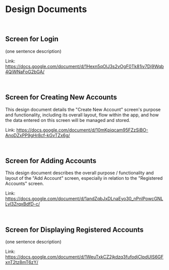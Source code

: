 # Design Documents

<br>

## Screen for Login

(one sentence description)

Link: https://docs.google.com/document/d/1Hexn5qOlJ3s2vOgF0Tk81iv7Dj9Wqb4QiWNaFoG2bGA/

<br>

## Screen for Creating New Accounts

This design document details the "Create New Account" screen's purpose and functionality, including its overall layout, flow within the app, and how the data entered on this screen will be managed and stored.

Link: https://docs.google.com/document/d/10mKpiqcam95FZzSiBO-AnoDZxPP9gHr8cf-kGvTZx6g/

<br>

## Screen for Adding Accounts

This design document describes the overall purpose / functionality and layout of the "Add Account" screen, especially in relation to the "Registered Accounts" screen. 

Link: https://docs.google.com/document/d/1andZqbJxDLnaEyo30_nPnlPowcGNLLyl3ZrqxBdfD-c/

<br>

## Screen for Displaying Registered Accounts

(one sentence description)

Link: https://docs.google.com/document/d/1WeuTxkCZ2jkdzq3fufodjClpdUlS6GFxnT2tz8mT6zY/

<br>
